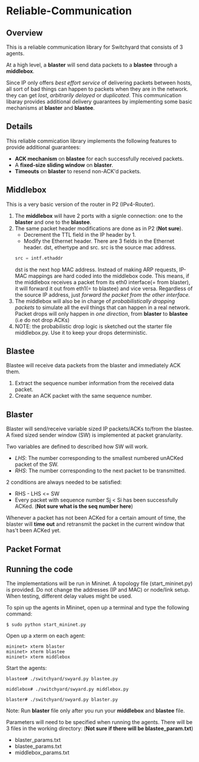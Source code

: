 # Reliable-Communication

## Overview
This is a reliable communication library for Switchyard that consists of 3 agents.

At a high level, a **blaster** will send data packets to a **blastee** through a **middlebox**.

Since IP only offers *best effort service* of delivering packets between hosts, all sort of bad things can happen to packets when they are in the network. they can get *lost*, *arbitrarily delayed* or *duplicated*. This communication libaray provides additional delivery guarantees by implementing some basic mechanisms at **blaster** and **blastee**.

## Details
This reliable commication library implements the following features to provide additional guarantees:

* __ACK mechanism__ on __blastee__ for each successfully received packets.
* A __fixed-size sliding window__ on __blaster__.
* __Timeouts__ on __blaster__ to resend non-ACK'd packets.

## Middlebox

This is a very basic version of the router in P2 (IPv4-Router).
1. The __middlebox__ will have 2 ports with a signle connection: one to the __blaster__ and one to the __blastee__.
2. The same packet header modifications are done as in P2 (__Not sure__).
    * Decrement the TTL field in the IP header by 1.
    * Modify the Ethernet header. There are 3 fields in the Ethernet header. dst, ethertype and src. src is the source mac address.
    ``` python
    src = intf.ethaddr
    ```
    dst is the next hop MAC address.
    Instead of making ARP requests, IP-MAC mappings are hard coded into the middlebox code. This means, if the middlebox receives a packet from its eth0 interface(= from blaster), it will forward it out from eth1(= to blastee) and vice versa. Regardless of the source IP address, just *forward the packet from the other interface.*
3. The middlebox will also be in charge of *probabilistically dropping packets* to simulate all the evil things that can happen in a real network. Packet drops will only happen in *one direction*, from **blaster** to **blastee** (i.e do not drop ACKs)
4. NOTE: the probabilistic drop logic is sketched out the starter file middlebox.py. Use it to keep your drops deterministic.

## Blastee

Blastee will receive data packets from the blaster and immediately ACK them.

1. Extract the sequence number information from the received data packet. 
2. Create an ACK packet with the same sequence number.

## Blaster

Blaster will send/receive variable sized IP packets/ACKs to/from the blastee.  A fixed sized sender window (SW) is implemented at packet granularity.

Two variables are defined to described how SW will work.

* _LHS_: The number corresponding to the smallest numbered unACKed packet of the SW.
* _RHS_: The number corresponding to the next packet to be transmitted.

2 conditions are always needed to be satisfied:

* RHS - LHS <= SW
* Every packet with sequence number Sj < Si has been successfully ACKed. (__Not sure what is the seq number here__) 

Whenever a packet has not been ACKed for a certain amount of time, the blaster will __time out__ and retransmit the packet in the current window that has't been ACKed yet.

## Packet Format


##  Running the code
The implementations will be run in Mininet. A topology file (start_mininet.py) is provided. Do not change the addresses (IP and MAC) or node/link setup. When testing, different delay values might be used.

To spin up the agents in Mininet, open up a terminal and type the following command:

```
$ sudo python start_mininet.py
```

Open up a xterm on each agent:

```
mininet> xterm blaster
mininet> xterm blastee
mininet> xterm middlebox
```

Start the agents:

```
blastee# ./switchyard/swyard.py blastee.py

middlebox# ./switchyard/swyard.py middlebox.py

blaster# ./switchyard/swyard.py blaster.py
```

Note: Run **blaster** file only after you run your **middlebox** and **blastee** file.

Parameters will need to be specified when running the agents. There will be 3 files in the working directory: (**Not sure if there will be blastee_param.txt**)

* blaster_params.txt
* blastee_params.txt
* middlebox_params.txt
